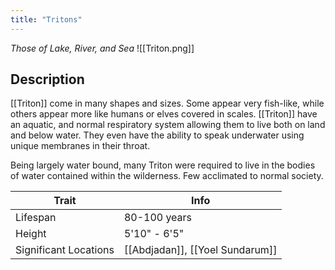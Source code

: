 ```yaml
---
title: "Tritons"
---
```

*Those of Lake, River, and Sea*
![[Triton.png]]

## Description
[[Triton]] come in many shapes and sizes. Some appear very fish-like, while others appear more like humans or elves covered in scales. [[Triton]] have an aquatic, and normal respiratory system allowing them to live both on land and below water. They even have the ability to speak underwater using unique membranes in their throat.

Being largely water bound, many Triton were required to live in the bodies of water contained within the wilderness. Few acclimated to normal society.

| Trait | Info |
| --- | --- |
| Lifespan | 80-100 years |
| Height | 5'10" - 6'5" |
| Significant Locations | [[Abdjadan]], [[Yoel Sundarum]] |